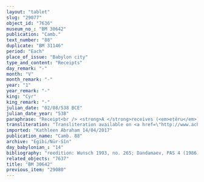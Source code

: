 ```yaml
---
layout: "tablet"
slug: "29077"
object_id: "7636"
museum_no_: "BM 30642"
publication: "Camb."
text_number: "88"
duplicate: "BM 31146"
period: "Each"
place_of_issue: "Babylon city"
type_and_content: "Receipts"
day_remark: "-"
month: "V"
month_remark: "-"
year: "1"
year_remark: "-"
king: "Cyr"
king_remark: "-"
julian_date: "02/08/538 BCE"
julian_date_year: "538"
paraphrase: "Receipt<br /> <strong>A </strong>receives (<em>eṭēru</em>) 30 shekels of silver from <strong>B </strong>for his <em>u</em><em>rā&scaron;u</em>-obligation for the baking (<em>ṣarāpu</em>) of bricks (<em>agurru</em>) from (<em>ultu</em>) D&ucirc;zi (IV) of the 1<sup>st</sup> year of Cambyses for the period of one year (<em>adi ṭuppi ana ṭuppi</em>). His first installment (<em>rē&scaron;u</em>) is paid (<em>eṭēru</em>). Each of the partners have taken a copy of the present document. Names of 3 witnesses and the scribe.<br /> &nbsp;<br /> <strong>A </strong>= Bāni-zēri; <strong>B </strong>= Iddin-Marduk/Iqī&scaron;āya//Nūr-S&icirc;n"
transliteration: "Transliteration available on <a href=\"http://www.achemenet.com/fr/item/?/sources-textuelles/textes-par-regions/babylonie/babylone/1675800\" target=\"_blank\">Achemenet</a>"
imported: "Kathleen Abraham 14/04/2017"
publication_name: "Camb. 88"
archive: "Egibi/Nūr-Sîn"
day_babylonian_: "14"
bibliography: "reedition: Wunsch 1993, no. 265; Dandamaev, PAS 4 (1986), 75; Shiff 1987, no. 180."
related_objects: "7637"
title: "BM 30642"
previous_item: "29080"
---
```

